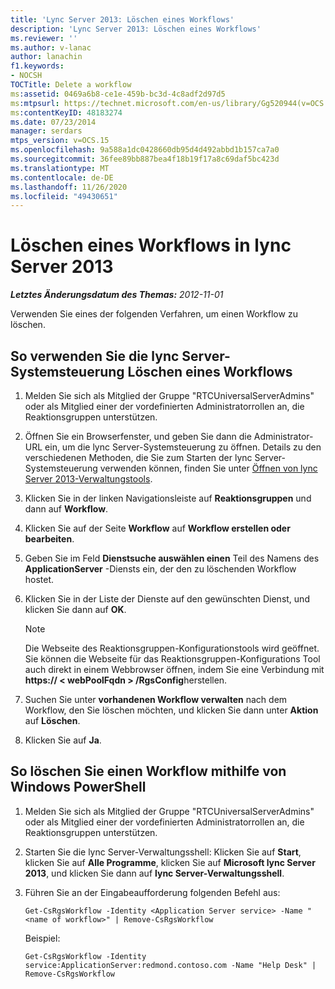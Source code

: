 ```yaml
---
title: 'Lync Server 2013: Löschen eines Workflows'
description: 'Lync Server 2013: Löschen eines Workflows'
ms.reviewer: ''
ms.author: v-lanac
author: lanachin
f1.keywords:
- NOCSH
TOCTitle: Delete a workflow
ms:assetid: 0469a6b8-ce1e-459b-bc3d-4c8adf2d97d5
ms:mtpsurl: https://technet.microsoft.com/en-us/library/Gg520944(v=OCS.15)
ms:contentKeyID: 48183274
ms.date: 07/23/2014
manager: serdars
mtps_version: v=OCS.15
ms.openlocfilehash: 9a588a1dc0428660db95d4d492abbd1b157ca7a0
ms.sourcegitcommit: 36fee89bb887bea4f18b19f17a8c69daf5bc423d
ms.translationtype: MT
ms.contentlocale: de-DE
ms.lasthandoff: 11/26/2020
ms.locfileid: "49430651"
---
```

# <a name="delete-a-workflow-in-lync-server-2013"></a>Löschen eines Workflows in lync Server 2013

<div data-xmlns="http://www.w3.org/1999/xhtml">

<div class="topic" data-xmlns="http://www.w3.org/1999/xhtml" data-msxsl="urn:schemas-microsoft-com:xslt" data-cs="https://msdn.microsoft.com/">

<div data-asp="https://msdn2.microsoft.com/asp">



</div>

<div id="mainSection">

<div id="mainBody">

<span> </span>

_**Letztes Änderungsdatum des Themas:** 2012-11-01_

Verwenden Sie eines der folgenden Verfahren, um einen Workflow zu löschen.

<div>

## <a name="to-use-lync-server-control-panel-delete-a-workflow"></a>So verwenden Sie die lync Server-Systemsteuerung Löschen eines Workflows

1.  Melden Sie sich als Mitglied der Gruppe "RTCUniversalServerAdmins" oder als Mitglied einer der vordefinierten Administratorrollen an, die Reaktionsgruppen unterstützen.

2.  Öffnen Sie ein Browserfenster, und geben Sie dann die Administrator-URL ein, um die lync Server-Systemsteuerung zu öffnen. Details zu den verschiedenen Methoden, die Sie zum Starten der lync Server-Systemsteuerung verwenden können, finden Sie unter [Öffnen von lync Server 2013-Verwaltungstools](lync-server-2013-open-lync-server-administrative-tools.md).

3.  Klicken Sie in der linken Navigationsleiste auf **Reaktionsgruppen** und dann auf **Workflow**.

4.  Klicken Sie auf der Seite **Workflow** auf **Workflow erstellen oder bearbeiten**.

5.  Geben Sie im Feld **Dienstsuche auswählen einen** Teil des Namens des **ApplicationServer** -Diensts ein, der den zu löschenden Workflow hostet.

6.  Klicken Sie in der Liste der Dienste auf den gewünschten Dienst, und klicken Sie dann auf **OK**.
    
    <div>
    

    > [!NOTE]  
    > Die Webseite des Reaktionsgruppen-Konfigurationstools wird geöffnet. Sie können die Webseite für das Reaktionsgruppen-Konfigurations Tool auch direkt in einem Webbrowser öffnen, indem Sie eine Verbindung mit <STRONG>https:// &lt; webPoolFqdn &gt; /RgsConfig</STRONG>herstellen.

    
    </div>

7.  Suchen Sie unter **vorhandenen Workflow verwalten** nach dem Workflow, den Sie löschen möchten, und klicken Sie dann unter **Aktion** auf **Löschen**.

8.  Klicken Sie auf **Ja**.

</div>

<div>

## <a name="to-use-windows-powershell-to-delete-a-workflow"></a>So löschen Sie einen Workflow mithilfe von Windows PowerShell

1.  Melden Sie sich als Mitglied der Gruppe "RTCUniversalServerAdmins" oder als Mitglied einer der vordefinierten Administratorrollen an, die Reaktionsgruppen unterstützen.

2.  Starten Sie die lync Server-Verwaltungsshell: Klicken Sie auf **Start**, klicken Sie auf **Alle Programme**, klicken Sie auf **Microsoft lync Server 2013**, und klicken Sie dann auf **lync Server-Verwaltungsshell**.

3.  Führen Sie an der Eingabeaufforderung folgenden Befehl aus:
    
        Get-CsRgsWorkflow -Identity <Application Server service> -Name "<name of workflow>" | Remove-CsRgsWorkflow
    
    Beispiel:
    
        Get-CsRgsWorkflow -Identity service:ApplicationServer:redmond.contoso.com -Name "Help Desk" | Remove-CsRgsWorkflow

</div>

</div>

<span> </span>

</div>

</div>

</div>

